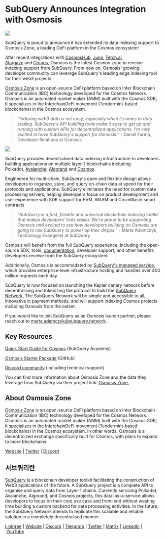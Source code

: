 # SubQuery Announces Integration with Osmosis

![](https://miro.medium.com/max/1400/0*6XnCgzPFE0TjLQLk)

SubQuery is proud to announce it has extended its data indexing support to Osmosis Zone, a leading DeFi platform in the Cosmos ecosystem!

After recent integrations with [CosmosHub,](./20220909-cosmoshub.md) [Juno](./20220609-juno-cosmos.md), [Fetch.ai](./20220719-fetch.md), [Stargaze](./20220726-stargaze.md) and [Cronos](./20221005-cosmos-cronos.md), Osmosis is the latest Cosmos zone to receive indexing support from SubQuery. From now on, Osmosis' growing developer community can leverage SubQuery's leading edge indexing tool for their web3 projects.

[Osmosis Zone](https://osmosis.zone/) is an open-source DeFi platform based on Inter Blockchain Communication (IBC) technology developed for the Cosmos Network. Osmosis is an automated market maker (AMM) built with the Cosmos SDK; it specializes in the InterchainDeFi movement (Tendermint-based blockchains) in the Cosmos ecosystem.

> _"Indexing web3 data is not easy, especially when it comes to data scaling. SubQuery's API building tools make it easy to get up and running with custom APIs for decentralized applications. I'm very excited to have SubQuery's support for Osmosis."_ - Daniel Farina, Developer Relations at Osmosis

![](https://miro.medium.com/max/1400/0*H5sZqlly6fB3rQ5_)

SubQuery provides decentralised data indexing infrastructure to developers building applications on multiple layer-1 blockchains including Polkadot, [Avalanche](https://blog.subquery.network/blogs/20220321-avalache.html), [Algorand](https://subquery.medium.com/subquery-algorand-support-developer-deep-dive-75771b016414) and [Cosmos](https://subquery.medium.com/subquery-announces-integration-with-cosmos-hub-3cee6d3da6fe).

Engineered for multi-chain, SubQuery's open and flexible design allows developers to organize, store, and query on-chain data at speed for their protocols and applications. SubQuery eliminates the need for custom data processing servers, helping developers focus on product development and user experience with SDK support for EVM, WASM and CosmWasm smart contracts

> _"SubQuery is a fast, flexible and universal blockchain indexing toolkit that makes developers' lives easier. We're proud to be supporting Osmosis and excited to see how developers building on Osmosis are going to use SubQuery to power up their dApps."_ - Marta Adamczyk, Technology Evangelist at SubQuery

Osmosis will benefit from the full SubQuery experience, including the open-source SDK, tools, [documentation](https://academy.subquery.network/quickstart/quickstart_chains/cosmos.html), developer support, and other benefits developers receive from the SubQuery ecosystem.

Additionally, Osmosis is accommodated by [SubQuery's managed service](https://subquery.network/managedservices), which provides enterprise-level infrastructure hosting and handles over 400 million requests each day.

SubQuery is now focused on launching the Kepler canary network before decentralising and tokenizing the protocol to build the [SubQuery Network.](https://subquery.network/network) The SubQuery Network will be simple and accessible to all, innovative in payment methods, and will support indexing Cosmos projects including Osmosis from the outset.

If you would like to join SubQuery as an Osmosis launch partner, please reach out to marta.adamczyk@subquery.network.

## Key Resources

[Quick Start Guide for Cosmos](https://university.subquery.network/quickstart/quickstart_chains/cosmos.html) (SubQuery Academy)

[Osmosis Starter Package](https://github.com/subquery/cosmos-subql-starter/tree/main/Osmosis/osmosis-starter) (GitHub)

[Discord community](https://discord.com/invite/subquery) (including technical support)

You can find more information about Osmosis Zone and the data they leverage from SubQuery via their project link: [Osmosis Zone.](https://explorer.subquery.network/subquery/0xlook/autonomy-osmosis-subql)

## About Osmosis Zone

[Osmosis Zone](https://osmosis.zone/) is an open-source DeFi platform based on Inter Blockchain Communication (IBC) technology developed for the Cosmos Network. Osmosis is an automated market maker (AMM) built with the Cosmos SDK; it specializes in the InterchainDeFi movement (Tendermint-based blockchains) in the Cosmos ecosystem. In other words, Osmosis is a decentralized exchange specifically built for Cosmos, with plans to expand to more blockchains.

[Website](https://osmosis.zone/) | [Twitter](https://twitter.com/osmosiszone) | [Discord](https://discord.com/invite/osmosis)

## 서브쿼리란

[SubQuery](https://subquery.network/) is a blockchain developer toolkit facilitating the construction of Web3 applications of the future. A SubQuery project is a complete API to organise and query data from Layer-1 chains. Currently servicing Polkadot, Avalanche, Algorand, and Cosmos projects, this data-as-a-service allows developers to focus on their core use case and front-end without wasting time building a custom backend for data processing activities. In the future, the SubQuery Network intends to replicate this scalable and reliable solution in a completely decentralised manner.

​​[Linktree](https://linktr.ee/subquerynetwork) | [Website](https://subquery.network/) | [Discord](https://discord.com/invite/subquery) | [Telegram](https://t.me/subquerynetwork) | [Twitter](https://twitter.com/subquerynetwork) | [Matrix](https://matrix.to/#/#subquery:matrix.org) | [LinkedIn](https://www.linkedin.com/company/subquery) | [YouTube](https://www.youtube.com/c/SubQueryNetwork)
